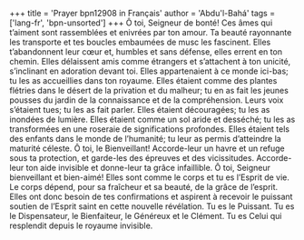 +++
title = 'Prayer bpn12908 in Français'
author = 'Abdu'l-Bahá'
tags = ['lang-fr', 'bpn-unsorted']
+++
Ô toi, Seigneur de bonté! Ces âmes qui t’aiment sont rassemblées et enivrées par ton amour. Ta beauté rayonnante les transporte et tes boucles embaumées de musc les fascinent. Elles t’abandonnent leur cœur et, humbles et sans défense, elles errent en ton chemin. Elles délaissent amis comme étrangers et s’attachent à ton unicité, s’inclinant en adoration devant toi. 
Elles appartenaient à ce monde ici-bas; tu les as accueillies dans ton royaume. Elles étaient comme des plantes flétries dans le désert de la privation et du malheur; tu en as fait les jeunes pousses du jardin de la connaissance et de la compréhension. Leurs voix s’étaient tues; tu les as fait parler. Elles étaient découragées; tu les as inondées de lumière. Elles étaient comme un sol aride et desséché; tu les as transformées en une roseraie de significations profondes. Elles étaient tels des enfants dans le monde de l’humanité; tu leur as permis d’atteindre la maturité céleste. 
Ô toi, le Bienveillant! Accorde-leur un havre et un refuge sous ta protection, et garde-les des épreuves et des vicissitudes. Accorde-leur ton aide invisible et donne-leur ta grâce infaillible. 
Ô toi, Seigneur bienveillant et bien-aimé! Elles sont comme le corps et tu es l’Esprit de vie. Le corps dépend, pour sa fraîcheur et sa beauté, de la grâce de l’esprit. Elles ont donc besoin de tes confirmations et aspirent à recevoir le puissant soutien de l’Esprit saint en cette nouvelle révélation. Tu es le Puissant. Tu es le Dispensateur, le Bienfaiteur, le Généreux et le Clément. Tu es Celui qui resplendit depuis le royaume invisible.
